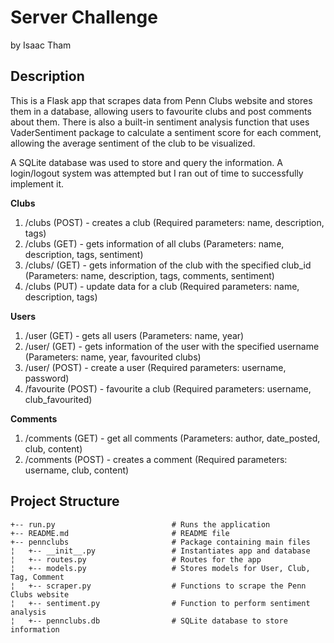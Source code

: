 # Server Challenge <a id="sec-1" name="sec-1"></a>

by Isaac Tham


## Description<a id="sec-1-1" name="sec-1-1"></a>

This is a Flask app that scrapes data from Penn Clubs website and stores them in a database, allowing users to favourite clubs and post comments about them. There is also a built-in sentiment analysis function that uses VaderSentiment package to calculate a sentiment score for each comment, allowing the average sentiment of the club to be visualized.

A SQLite database was used to store and query the information. A login/logout system was attempted but I ran out of time to successfully implement it.

**Clubs**
1. /clubs (POST) - creates a club (Required parameters: name, description, tags)
2. /clubs (GET) - gets information of all clubs (Parameters: name, description, tags, sentiment)
3. /clubs/<id> (GET) - gets information of the club with the specified club_id (Parameters: name, description, tags, comments, sentiment)
4. /clubs (PUT) - update data for a club (Required parameters: name, description, tags)

**Users**
1. /user (GET) - gets all users (Parameters: name, year)
2. /user/<username> (GET) - gets information of the user with the specified username (Parameters: name, year, favourited clubs)
3. /user/ (POST) - create a user (Required parameters: username, password)
4. /favourite (POST) - favourite a club (Required parameters: username, club_favourited)

**Comments**
1. /comments (GET) - get all comments (Parameters: author, date_posted, club, content)
2. /comments (POST) - creates a comment (Required parameters: username, club, content)


## Project Structure<a id="sec-1-2" name="sec-1-2"></a>


    +-- run.py                          # Runs the application
    +-- README.md                       # README file
    +-- pennclubs                       # Package containing main files
    ¦   +-- __init__.py                 # Instantiates app and database
    ¦   +-- routes.py                   # Routes for the app
    ¦   +-- models.py                   # Stores models for User, Club, Tag, Comment
    ¦   +-- scraper.py                  # Functions to scrape the Penn Clubs website
    ¦   +-- sentiment.py                # Function to perform sentiment analysis
    ¦   +-- pennclubs.db                # SQLite database to store information
    


